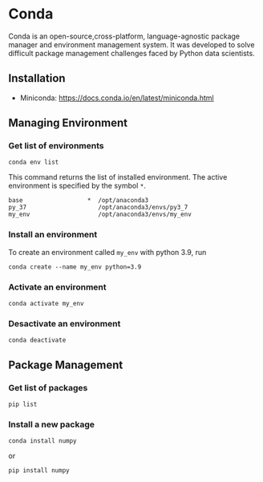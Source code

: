 # Conda

Conda is an open-source,cross-platform, language-agnostic package manager and environment management system. It was developed to solve difficult package management challenges faced by Python data scientists.

## Installation

* Miniconda: https://docs.conda.io/en/latest/miniconda.html

## Managing Environment

### Get list of environments

```
conda env list
```

This command returns the list of installed environment. The active environment is specified by the symbol `*`.

```
base                  *  /opt/anaconda3
py_37                    /opt/anaconda3/envs/py3_7
my_env                   /opt/anaconda3/envs/my_env
```


### Install an environment

To create an environment called `my_env` with python 3.9, run 

```
conda create --name my_env python=3.9
```

### Activate an environment

```
conda activate my_env
```

### Desactivate an environment

```
conda deactivate
```

## Package Management

### Get list of packages

```
pip list
```

### Install a new package

```
conda install numpy
```

or

```
pip install numpy
```

